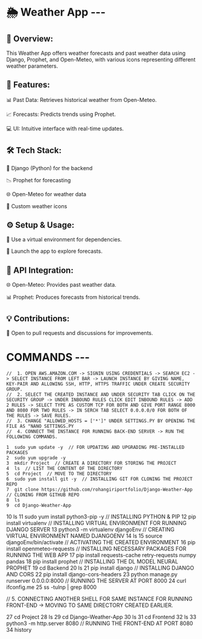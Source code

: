# 🌦️ Weather App ---

## 📝 Overview:

This Weather App offers weather forecasts and past weather data using Django, Prophet, and Open-Meteo, with various icons representing different weather parameters.

## 🌟 Features:

📊 Past Data: Retrieves historical weather from Open-Meteo.

📈 Forecasts: Predicts trends using Prophet.

💻 UI: Intuitive interface with real-time updates.

## 🛠️ Tech Stack:

🐍 Django (Python) for the backend

📉 Prophet for forecasting

🌐 Open-Meteo for weather data

🎨 Custom weather icons

## ⚙️ Setup & Usage:

🐍 Use a virtual environment for dependencies.

🚀 Launch the app to explore forecasts.

## 🧩 API Integration:

🌐 Open-Meteo: Provides past weather data.

📊 Prophet: Produces forecasts from historical trends.

## 💡 Contributions:

💬 Open to pull requests and discussions for improvements.



# COMMANDS ---

    //  1. OPEN AWS.AMAZON.COM -> SIGNIN USING CREDENTIALS -> SEARCH EC2 -> SELECT INSTANCE FROM LEFT BAR -> LAUNCH INSTANCE BY GIVING NAME, KEY-PAIR AND ALLOWING SSH, HTTP, HTTPS TRAFFIC UNDER CREATE SECURITY GROUP.
    //  2. SELECT THE CREATED INSTANCE AND UNDER SECURITY TAB CLICK ON THE SECURITY GROUP -> UNDER INBOUND RULES CLICK EDIT INBOUND RULES -> ADD 2 RULES -> SELECT TYPE AS CUSTOM TCP FOR BOTH AND GIVE PORT RANGE 8000 AND 8080 FOR TWO RULES -> IN SERCH TAB SELECT 0.0.0.0/0 FOR BOTH OF THE RULES -> SAVE RULES.
    //  3. CHANGE "ALLOWED_HOSTS = ['*']" UNDER SETTINGS.PY BY OPENING THE FILE AS "NANO SETTINGS.PY
    //  4. CONNECT THE INSTANCE FOR RUNNING BACK-END SERVER -> RUN THE FOLLOWING COMMANDS.
    
    1  sudo yum update -y  // FOR UPDATING AND UPGRADING PRE-INSTALLED PACKAGES
    2  sudo yum upgrade -y 
    3  mkdir Project  // CREATE A DIRECTORY FOR STORING THE PROJECT
    4  ls  // LIST THE CONTENT OF THE DIRECTORY
    5  cd Project  // MOVE TO THE DIRECTORY
    6  sudo yum install git -y  // INSTALLING GIT FOR CLONING THE PROJECT REPO
    7  git clone https://github.com/rohangiriportfolio/Django-Weather-App  // CLONING FROM GITHUB REPO
    8  ls
    9  cd Django-Weather-App  
   10  ls
   11  sudo yum install python3-pip -y  // INSTALLING PYTHON & PIP
   12  pip install virtualenv  // INSTALLING VIRTUAL ENVIRONMENT FOR RUNNING DJANGO SERVER
   13  python3 -m virtualenv djangoEnv  // CREATING VIRTUAL ENVIRONMENT NAMED DJANGOENV
   14  ls
   15  source djangoEnv/bin/activate  // ACTIVATING THE CREATED ENVIRONMENT
   16  pip install openmeteo-requests  // INSTALLING NECESSARY PACKAGES FOR RUNNING THE WEB APP
   17  pip install requests-cache retry-requests numpy pandas
   18  pip install prophet  // INSTALLING THE DL MODEL NEURAL PROPHET
   19  cd Backend
   20  ls
   21  pip install django  // INSTALLING DJANGO AND CORS
   22  pip install django-cors-headers
   23  python manage.py runserver 0.0.0.0:8000  // RUNNING THE SERVER AT PORT 8000
   24  curl ifconfig.me
   25  ss -tulnp | grep 8000

   //  5. CONNECTING ANOTHER SHELL FOR SAME INSTANCE FOR RUNNING FRONT-END -> MOVING TO SAME DIRECTORY CREATED EARLIER.


   27  cd Project
   28  ls
   29  cd Django-Weather-App
   30  ls
   31  cd Frontend
   32  ls
   33  python3 -m http.server 8080 // RUNNING THE FRONT-END AT PORT 8080
   34  history
